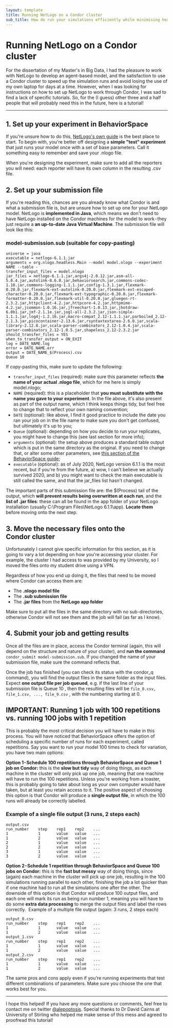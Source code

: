 ```yaml
---
layout: template
title: Running NetLogo on a Condor cluster
sub_title: How do run your simulations efficiently while minimising headaches
---
```


# Running NetLogo on a Condor cluster


For the dissertation of my Master's in Big Data, I had the pleasure to work with NetLogo to develop an agent-based model, and the satisfaction to use a Condor cluster to speed up the simulation runs and avoid losing the use of my own laptop for days at a time.
However, when I was looking for instructions on how to set up NetLogo to work through Condor, I was sad to find a lack of specific tutorials. So, for the (I guess) other three and a half people that will probably need this in the future, here is a tutorial!

---

## 1. Set up your experiment in BehaviorSpace
If you're unsure how to do this, [NetLogo's own guide](https://ccl.northwestern.edu/netlogo/docs/behaviorspace.html) is the best place to start. To begin with, you're better off designing a **simple "test" experiment** that just runs your model once with a set of base parameters. Call it something easy to remember and save your .nlogo file.

When you're designing the experiment, make sure to add all the reporters you will need: each reporter will have its own column in the resulting .csv file.

## 2. Set up your submission file
If you're reading this, chances are you already know what Condor is and what a submission file is, but are unsure how to set up one for your NetLogo model. NetLogo is **implemented in Java**, which means we don't need to have NetLogo installed on the Condor machines for the model to work - they just require a **an up-to-date Java Virtual Machine**. The submission file will look like this:

### model-submission.sub (suitable for copy-pasting)
```
universe = java
executable = netlogo-6.1.1.jar
arguments = org.nlogo.headless.Main --model model.nlogo --experiment NAME --table -
transfer_input_files = model.nlogo
jar_files = netlogo-6.1.1.jar,args4j-2.0.12.jar,asm-all-5.0.4.jar,autolink-0.6.0.jar,behaviorsearch.jar,commons-codec-1.10.jar,commons-logging-1.1.1.jar,config-1.3.1.jar,flexmark-0.20.0.jar,flexmark-ext-autolink-0.20.0.jar,flexmark-ext-escaped-character-0.20.0.jar,flexmark-ext-typographic-0.20.0.jar,flexmark-formatter-0.20.0.jar,flexmark-util-0.20.0.jar,gluegen-rt-2.3.2.jar,httpclient-4.2.jar,httpcore-4.2.jar,httpmime-4.2.jar,jcommon-1.0.16.jar,jfreechart-1.0.13.jar,jhotdraw-6.0b1.jar,jmf-2.1.1e.jar,jogl-all-2.3.2.jar,json-simple-1.1.1.jar,log4j-1.2.16.jar,macro-compat_2.12-1.1.1.jar,parboiled_2.12-2.1.3.jar,picocontainer-2.13.6.jar,rsyntaxtextarea-2.6.0.jar,scala-library-2.12.8.jar,scala-parser-combinators_2.12-1.0.4.jar,scala-parser-combinators_2.12-1.0.5.jar,shapeless_2.12-2.3.2.jar
should_transfer_files = YES
when_to_transfer_output = ON_EXIT
log = DATE_NAME.log
error = DATE_NAME.err
output = DATE_NAME_$(Process).csv
Queue 10
```

If copy-pasting this, make sure to update the following:

- `transfer_input_files` (required): make sure this parameter reflects **the name of your actual .nlogo file**, which for me here is simply model.nlogo;
- `NAME` (required): this is a placeholder that **you must substitute with the name you gave to your experiment**. In the file above, it's also present as part of the output name, which I think keeps things tidy, but feel free to change that to reflect your own naming convention;
- `DATE` (optional): like above, I find it good practice to include the date you ran your job on in the file name to make sure you don't get confused, but ultimately it's up to you;
- `Queue` (optional): depending on how you decide to run your replicates, you might have to change this (see last section for more info);
- `arguments` (optional): the setup above produces a standard table output which is put in the same directory as the original. If you need to change that, or alter some other parameters, see [this section of the BehaviorSpace guide](https://ccl.northwestern.edu/netlogo/docs/behaviorspace.html#running-from-the-command-line);
- `executable` (optional): as of July 2020, NetLogo version 6.1.1 is the most recent, but if you're from the future, a) wow, I can't believe we actually survived 2020, and b) you might want to check the main executable is still called the same, and that the jar_files list hasn't changed.

The important parts of this submission file are: the $(Process) tail of the output, which **will prevent results being overwritten at each run**, and the **list of .jar files**: these can all be found in the app folder of your NetLogo installation (usually C:\Program Files\NetLogo 6.1.1\app). **Locate them** before moving onto the next step.

## 3. Move the necessary files onto the Condor cluster
Unfortunately I cannot give specific information for this section, as it is going to vary a lot depending on how you're accessing your cluster. For example, the cluster I had access to was provided by my University, so I moved the files onto my student drive using a VPN.

Regardless of how you end up doing it, the files that need to be moved where Condor can access them are:

- The **.nlogo model file**
- The **.sub submission file**
- The **.jar files** from the **NetLogo app folder**

Make sure to put all the files in the same directory with no sub-directories, otherwise Condor will not see them and the job will fail (as far as I know).

## 4. Submit your job and getting results
Once all the files are in place, access the Condor terminal (again, this will depend on the structure and nature of your cluster), and **run the command** `condor_submit model-submission.sub`. If you changed the name of your submission file, make sure the command reflects that.

Once the job has finished (you can check its status with the condor_q command), you will find the output files in the same folder as the input files. Expect **one output file per job queued**, e.g. if the last line of your submission file is Queue 10 , then the resulting files will be `file_0.csv, file_1.csv, ..., file_9.csv` , with the numbering starting at 0.

## IMPORTANT: Running 1 job with 100 repetitions vs. running 100 jobs with 1 repetition

This is probably the most critical decision you will have to make in this process. You will have noticed that BehaviorSpace offers the option of scheduling a specific number of runs for each experiment, called repetitions. Say you want to run your model 100 times to check for variation, you have two main options:

**Option 1 - Schedule 100 repetitions through BehaviorSpace and Queue 1 job on Condor:** this is the **slow but tidy** way of doing things, as each machine in the cluster will only pick up one job, meaning that one machine will have to run the 100 repetitions. Unless you're working from a toaster, this is probably going to take about long as your own computer would have taken, but at least you retain access to it. The positive aspect of choosing this option is that Condor will produce a **single output file**, in which the 100 runs will already be correctly labelled. 

### Example of a single file output (3 runs, 2 steps each)
```
output.csv
run_number    step    rep1    rep2    ...
1             1       value   value   ...
1             2       value   value   ...
2             1       value   value   ...
2             2       value   value   ...
3             1       value   value   ...
3             2       value   value   ...
```

**Option 2 - Schedule 1 repetition through BehaviorSpace and Queue 100 jobs on Condor:** this is the **fast but messy** way of doing things, since (again) each machine in the cluster will pick up one job, resulting in the 100 simulations running parallel to each other, finishing the job a lot quicker than if one machine had to run all the simulations one after the other. The downside of this option is that Condor will produce 100 output files, and each one will mark its run as being run number 1, meaning you will have to do some **extra data processing** to merge the output files and label the rows correctly. 
Example of a multiple file output (again: 3 runs, 2 steps each)

```
output_0.csv
run_number    step    rep1    rep2    ...
1             1       value   value   ...
1             2       value   value   ...
output_1.csv
run_number    step    rep1    rep2    ...
1             1       value   value   ...
1             2       value   value   ...
output_2.csv
run_number    step    rep1    rep2    ...
1             1       value   value   ...
1             2       value   value   ...
```

The same pros and cons apply even if you're running experiments that test different combinations of parameters. Make sure you choose the one that works best for you.

---

I hope this helped! If you have any more questions or comments, feel free to contact me on twitter [@alepoptosis](https://twitter.com/alepoptosis). Special thanks to Dr David Cairns at University of Stirling who helped me make sense of this mess and agreed to proofread this tutorial!


